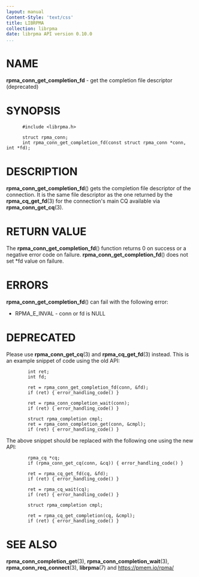 ```yaml
---
layout: manual
Content-Style: 'text/css'
title: LIBRPMA
collection: librpma
date: librpma API version 0.10.0
...
```


[comment]: <> (SPDX-License-Identifier: BSD-3-Clause)
[comment]: <> (Copyright 2020-2022, Intel Corporation)

NAME
====

**rpma\_conn\_get\_completion\_fd** - get the completion file descriptor
(deprecated)

SYNOPSIS
========

          #include <librpma.h>

          struct rpma_conn;
          int rpma_conn_get_completion_fd(const struct rpma_conn *conn, int *fd);

DESCRIPTION
===========

**rpma\_conn\_get\_completion\_fd**() gets the completion file
descriptor of the connection. It is the same file descriptor as the one
returned by the **rpma\_cq\_get\_fd**(3) for the connection\'s main CQ
available via **rpma\_conn\_get\_cq**(3).

RETURN VALUE
============

The **rpma\_conn\_get\_completion\_fd**() function returns 0 on success
or a negative error code on failure.
**rpma\_conn\_get\_completion\_fd**() does not set \*fd value on
failure.

ERRORS
======

**rpma\_conn\_get\_completion\_fd**() can fail with the following error:

-   RPMA\_E\_INVAL - conn or fd is NULL

DEPRECATED
==========

Please use **rpma\_conn\_get\_cq**(3) and **rpma\_cq\_get\_fd**(3)
instead. This is an example snippet of code using the old API:

            int ret;
            int fd;

            ret = rpma_conn_get_completion_fd(conn, &fd);
            if (ret) { error_handling_code() }

            ret = rpma_conn_completion_wait(conn);
            if (ret) { error_handling_code() }

            struct rpma_completion cmpl;
            ret = rpma_conn_completion_get(conn, &cmpl);
            if (ret) { error_handling_code() }

The above snippet should be replaced with the following one using the
new API:

            rpma_cq *cq;
            if (rpma_conn_get_cq(conn, &cq)) { error_handling_code() }

            ret = rpma_cq_get_fd(cq, &fd);
            if (ret) { error_handling_code() }

            ret = rpma_cq_wait(cq);
            if (ret) { error_handling_code() }

            struct rpma_completion cmpl;

            ret = rpma_cq_get_completion(cq, &cmpl);
            if (ret) { error_handling_code() }

SEE ALSO
========

**rpma\_conn\_completion\_get**(3), **rpma\_conn\_completion\_wait**(3),
**rpma\_conn\_req\_connect**(3), **librpma**(7) and
https://pmem.io/rpma/
